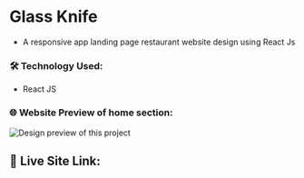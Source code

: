# Glass Knife
- A responsive app landing page restaurant website design using React Js
### 🛠️ Technology Used:
- React JS

### 🌐 Website Preview of home section:
![Design preview of this project](https://ibb.co/Bwr5xB8)

## 🔗 Live Site Link: